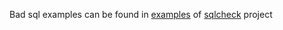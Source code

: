 Bad sql examples can be found in [examples](https://github.com/jarulraj/sqlcheck/tree/master/examples) of [sqlcheck](https://github.com/jarulraj/sqlcheck) project
